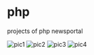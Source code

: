 # php
projects of php
newsportal


![pic1](https://github.com/amiya146/php/assets/152618897/7fb08c1f-2cc9-4065-804a-704663d57d3e)
![pic2](https://github.com/amiya146/php/assets/152618897/691e7296-c46a-4ae4-8edf-3da439c1ef25)
![pic3](https://github.com/amiya146/php/assets/152618897/d411a3f6-87bd-417e-b837-1e14b04bb8a6)
![pic4](https://github.com/amiya146/php/assets/152618897/b640bc61-d4fb-402c-bc7a-e9bc6d63e5e6)




